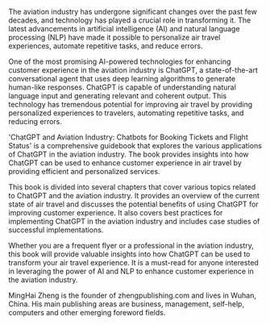 
The aviation industry has undergone significant changes over the past few decades, and technology has played a crucial role in transforming it. The latest advancements in artificial intelligence (AI) and natural language processing (NLP) have made it possible to personalize air travel experiences, automate repetitive tasks, and reduce errors.

One of the most promising AI-powered technologies for enhancing customer experience in the aviation industry is ChatGPT, a state-of-the-art conversational agent that uses deep learning algorithms to generate human-like responses. ChatGPT is capable of understanding natural language input and generating relevant and coherent output. This technology has tremendous potential for improving air travel by providing personalized experiences to travelers, automating repetitive tasks, and reducing errors.

'ChatGPT and Aviation Industry: Chatbots for Booking Tickets and Flight Status' is a comprehensive guidebook that explores the various applications of ChatGPT in the aviation industry. The book provides insights into how ChatGPT can be used to enhance customer experience in air travel by providing efficient and personalized services.

This book is divided into several chapters that cover various topics related to ChatGPT and the aviation industry. It provides an overview of the current state of air travel and discusses the potential benefits of using ChatGPT for improving customer experience. It also covers best practices for implementing ChatGPT in the aviation industry and includes case studies of successful implementations.

Whether you are a frequent flyer or a professional in the aviation industry, this book will provide valuable insights into how ChatGPT can be used to transform your air travel experience. It is a must-read for anyone interested in leveraging the power of AI and NLP to enhance customer experience in the aviation industry.

MingHai Zheng is the founder of zhengpublishing.com and lives in Wuhan, China. His main publishing areas are business, management, self-help, computers and other emerging foreword fields.
